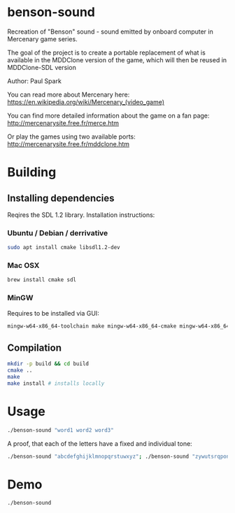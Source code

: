 # benson-sound
Recreation of "Benson" sound - sound emitted by onboard computer in Mercenary game series. 

The goal of the project is to create a portable replacement of what is available in the MDDClone version of the game, which will then be reused in MDDClone-SDL version

Author: Paul Spark

You can read more about Mercenary here:
https://en.wikipedia.org/wiki/Mercenary_(video_game)

You can find more detailed information about the game on a fan page:
http://mercenarysite.free.fr/merce.htm

Or play the games using two available ports:
http://mercenarysite.free.fr/mddclone.htm

# Building

## Installing dependencies 

Reqires the SDL 1.2 library. 
Installation instructions:

### Ubuntu / Debian / derrivative

```bash
sudo apt install cmake libsdl1.2-dev
```

### Mac OSX

```bash
brew install cmake sdl
```

### MinGW

Requires to be installed via GUI:

```bash
mingw-w64-x86_64-toolchain make mingw-w64-x86_64-cmake mingw-w64-x86_64-SDL
```

## Compilation

```bash
mkdir -p build && cd build
cmake ..
make
make install # installs locally
```

# Usage

```bash
./benson-sound "word1 word2 word3"
```
A proof, that each of the letters have a fixed and individual tone:

```bash
./benson-sound "abcdefghijklmnopqrstuwxyz"; ./benson-sound "zywutsrqponmlkjihgfedcba"
```

# Demo

```bash
./benson-sound
```

